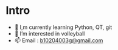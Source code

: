 # Intro
- 🌱 I,m currently learning Python, QT, git
- 👀 I’m interested in volleyball
- 📫 Email : b10204003g@gmail.com

